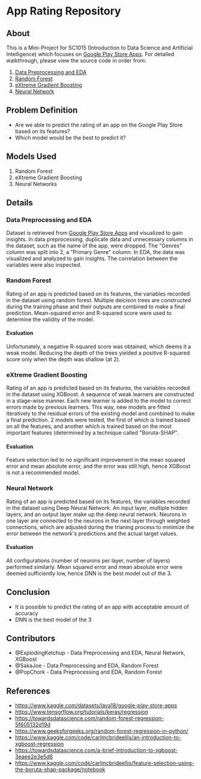 # App Rating Repository

## About

This is a Mini-Project for SC1015 (Introduction to Data Science and Artificial Intelligence) which focuses on [Google Play Store Apps](https://www.kaggle.com/datasets/lava18/google-play-store-apps). For detailed walkthrough, please view the source code in order from:

1. [Data Preprocessing and EDA](https://github.com/ExplodingKetchup/SC1015/blob/main/preprocessing_and_eda.ipynb)
2. [Random Forest](https://github.com/ExplodingKetchup/SC1015/blob/main/Random%20Forest.ipynb)
3. [eXtreme Gradient Boosting](https://github.com/ExplodingKetchup/SC1015/blob/main/xgb.ipynb)
4. [Neural Network](https://github.com/ExplodingKetchup/SC1015/blob/main/dnn.ipynb)

## Problem Definition

- Are we able to predict the rating of an app on the Google Play Store based on its features?
- Which model would be the best to predict it?

## Models Used

1. Random Forest
2. eXtreme Gradient Boosting
3. Neural Networks

## Details

### Data Preprocessing and EDA

Dataset is retrieved from [Google Play Store Apps](https://www.kaggle.com/datasets/lava18/google-play-store-apps) and visualized to gain insights. In data preprocessing, duplicate data and unnecessary columns in the dataset, such as the name of the app, were dropped. The "Genres" column was split into 2, a "Primary Genre" column. In EDA, the data was visualized and analyzed to gain insights. The correlation between the variables were also inspected. 

### Random Forest

Rating of an app is predicted based on its features, the variables recorded in the dataset using random forest. Multiple deicison trees are constructed during the training phase and their outputs are combined to make a final prediction. Mean-squared error and R-squared score were used to determine the validity of the model. 

#### Evaluation

Unfortunately, a negative R-squared score was obtained, which deems it a weak model. Reducing the depth of the trees yielded a positive R-squared score only when the depth was shallow (at 2).

### eXtreme Gradient Boosting

Rating of an app is predicted based on its features, the variables recorded in the dataset using XGBoost. A sequence of weak learners are constructed in a stage-wise manner. Each new learner is added to the model to correct errors made by previous learners. This way, new models are fitted iteratively to the residual errors of the existing model and combined to make a final prediction. 2 models were tested, the first of which is trained based on all the features, and another which is trained based on the most important features (determined by a technique called "Boruta-SHAP". 

#### Evaluation

Feature selection led to no significant improvement in the mean squared error and mean absolute error, and the error was still high, hence XGBoost is not a recommended model.

### Neural Network

Rating of an app is predicted based on its features, the variables recorded in the dataset using Deep Neural Network. An input layer, multiple hidden layers, and an output layer make up the deep neural network. Neurons in one layer are connected to the neurons in the next layer through weighted connections, which are adjusted during the trianing process to minimize the error between the network's predictions and the actual target values. 

#### Evaluation

All configurations (number of neurons per layer, number of layers) performed similarly. Mean squared error and mean absolute error were deemed sufficiently low, hence DNN is the best model out of the 3.

## Conclusion

- It is possible to predict the rating of an app with acceptable amount of accuracy
- DNN is the best model of the 3

## Contributors

- @ExplodingKetchup - Data Preprocessing and EDA, Neural Network, XGBoost
- @SakaJoe - Data Preprocessing and EDA, Random Forest
- @PopChork - Data Preprocessing and EDA, Random Forest

## References

- <https://www.kaggle.com/datasets/lava18/google-play-store-apps>
- <https://www.tensorflow.org/tutorials/keras/regression>
- <https://towardsdatascience.com/random-forest-regression-5f605132d19d>
- <https://www.geeksforgeeks.org/random-forest-regression-in-python/>
- <https://www.kaggle.com/code/carlmcbrideellis/an-introduction-to-xgboost-regression>
- <https://towardsdatascience.com/a-brief-introduction-to-xgboost-3eaee2e3e5d6>
- <https://www.kaggle.com/code/carlmcbrideellis/feature-selection-using-the-boruta-shap-package/notebook>

